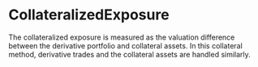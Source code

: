 # CollateralizedExposure
The collateralized exposure is measured as the valuation difference between the derivative portfolio and collateral assets. In this collateral method, derivative trades and the collateral assets are handled similarly.
